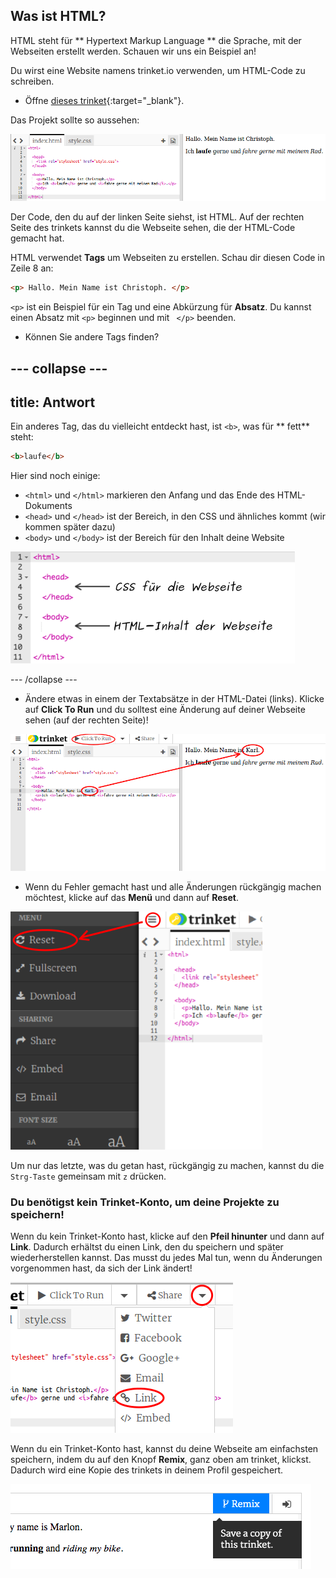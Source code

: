 ## Was ist HTML?

HTML steht für ** Hypertext Markup Language ** die Sprache, mit der Webseiten erstellt werden. Schauen wir uns ein Beispiel an!

Du wirst eine Website namens trinket.io verwenden, um HTML-Code zu schreiben.

+ Öffne [dieses trinket](https://trinket.io/html/9d29e4537e){:target="_blank"}.

Das Projekt sollte so aussehen:

![screenshot](images/birthday-starter.png)

Der Code, den du auf der linken Seite siehst, ist HTML. Auf der rechten Seite des trinkets kannst du die Webseite sehen, die der HTML-Code gemacht hat.

HTML verwendet **Tags** um Webseiten zu erstellen. Schau dir diesen Code in Zeile 8 an:

```html
<p> Hallo. Mein Name ist Christoph. </p>
```

`<p>` ist ein Beispiel für ein Tag und eine Abkürzung für **Absatz**. Du kannst einen Absatz mit `<p>` beginnen und mit ` </p>` beenden.

+ Können Sie andere Tags finden?

--- collapse ---
---
title: Antwort
---
Ein anderes Tag, das du vielleicht entdeckt hast, ist `<b>`, was für ** fett** steht:

```html
<b>laufe</b>
```

Hier sind noch einige:

+ `<html>` und `</html>` markieren den Anfang und das Ende des HTML-Dokuments
+ `<head>` und `</head>` ist der Bereich, in den CSS und ähnliches kommt (wir kommen später dazu)
+ `<body>` und `</body>` ist der Bereich für den Inhalt deine Website

![screenshot](images/birthday-head-body.png)

--- /collapse ---

+ Ändere etwas in einem der Textabsätze in der HTML-Datei (links). Klicke auf **Click To Run** und du solltest eine Änderung auf deiner Webseite sehen (auf der rechten Seite)!

![screenshot](images/birthday-edit-html.png)

+ Wenn du Fehler gemacht hast und alle Änderungen rückgängig machen möchtest, klicke auf das **Menü** und dann auf **Reset**.

![screenshot](images/birthday-reset.png)

Um nur das letzte, was du getan hast, rückgängig zu machen, kannst du die `Strg-Taste` gemeinsam mit ` z ` drücken.

### Du benötigst kein Trinket-Konto, um deine Projekte zu speichern!

Wenn du kein Trinket-Konto hast, klicke auf den **Pfeil hinunter** und dann auf **Link**. Dadurch erhältst du einen Link, den du speichern und später wiederherstellen kannst. Das musst du jedes Mal tun, wenn du Änderungen vorgenommen hast, da sich der Link ändert!

![screenshot](images/birthday-link.png)

Wenn du ein Trinket-Konto hast, kannst du deine Webseite am einfachsten speichern, indem du auf den Knopf **Remix**, ganz oben am trinket, klickst. Dadurch wird eine Kopie des trinkets in deinem Profil gespeichert.

![screenshot](images/birthday-remix.png)
